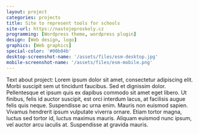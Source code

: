 ```yaml
---
layout: project
categories: projects
title: Site to represent tools for schools
site-url: https://nastojeproskoly.cz
programming: [Wordpress theme, wordpress plugin]
design: [Web design, logo]
graphics: [Web graphics]
special-color: '#00b04b'
desktop-screenshot-name: '/assets/files/esm-desktop.jpg'
mobile-screenshot-name: '/assets/files/esm-mobile.png'
---
```

Text about project: Lorem ipsum dolor sit amet, consectetur adipiscing elit. Morbi suscipit sem ut tincidunt faucibus. Sed et dignissim dolor. Pellentesque et ipsum quis ex dapibus commodo sit amet eget libero. Ut finibus, felis id auctor suscipit, est orci interdum lacus, at facilisis augue felis quis neque. Suspendisse ac urna enim. Mauris non euismod sapien. Vivamus hendrerit ipsum vulputate viverra ornare. Etiam tortor magna, luctus sed tortor id, luctus maximus mauris. Aliquam euismod nunc ipsum, vel auctor arcu iaculis at. Suspendisse at gravida mauris. 